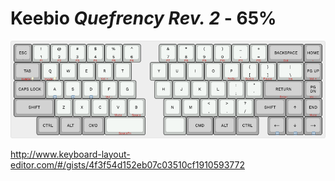 # Keebio _Quefrency Rev. 2_ - 65%

![Keebio Quefrency Rev. 2 - 65% layout](keebio-quefrency-rev2-65.png)

<http://www.keyboard-layout-editor.com/#/gists/4f3f54d152eb07c03510cf1910593772>
